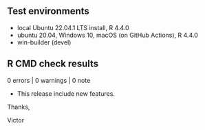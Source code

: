 ## Test environments
* local Ubuntu 22.04.1 LTS install, R 4.4.0
* ubuntu 20.04, Windows 10, macOS (on GitHub Actions), R 4.4.0
* win-builder (devel)

## R CMD check results

0 errors | 0 warnings | 0 note

* This release include new features.

Thanks,

Victor
